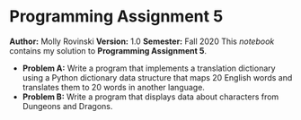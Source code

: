 # Programming Assignment 5
**Author:** Molly Rovinski
**Version:** 1.0
**Semester:** Fall 2020
This *notebook* contains my solution to **Programming Assignment 5**.
- **Problem A:** Write a program that implements a translation dictionary using a Python dictionary data structure that maps 20 English words and translates them to 20 words in another language.
- **Problem B:** Write a program that displays data about characters from Dungeons and Dragons.

